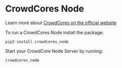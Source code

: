 # CrowdCores Node 

Learn more about [CrowdCores on the official website](https://www.crowdcores.com)

To run a CrowdCores Node install the package:

```
pip3 install crowdcores_node
```

Start your CrowdCore Node Server by running:

```
crowdcores_node
```



